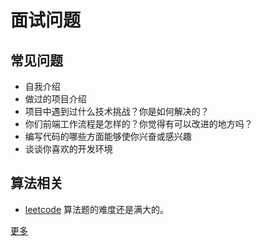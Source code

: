 # 面试问题
## 常见问题
* 自我介绍
* 做过的项目介绍
* 项目中遇到过什么技术挑战？你是如何解决的？
* 你们前端工作流程是怎样的？你觉得有可以改进的地方吗？
* 编写代码的哪些方面能够使你兴奋或感兴趣
* 谈谈你喜欢的开发环境

## 算法相关
* [leetcode](https://leetcode.com/) 算法题的难度还是满大的。

[更多](https://github.com/h5bp/Front-end-Developer-Interview-Questions/tree/master/Translations/Chinese)



